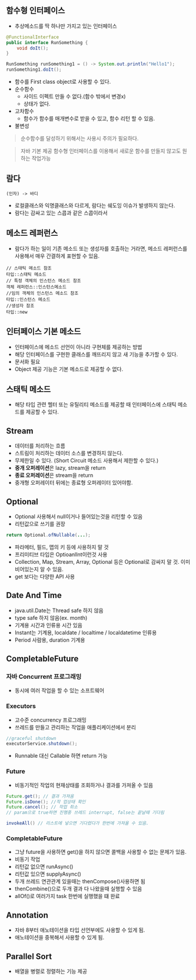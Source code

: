 ## 함수형 인터페이스
- 추상메소드를 딱 하나만 가지고 있는 인터페이스
```java
@FunctionalInterface
public interface RunSomething {
    void doIt();
}

RunSomething runSomething1 = () -> System.out.println("Hello1");
runSomething1.doIt();
```

- 함수를 First class object로 사용할 수 있다.
- 순수함수
  - 사이드 이펙트 만들 수 없다.(함수 밖에서 변경x)
  - 상태가 없다.
- 고차함수
  - 함수가 함수를 매개변수로 받을 수 있고, 함수 리턴 할 수 있음.
- 불변성
> 순수함수를 달성하기 위해서는 사용시 주의가 필요하다.

> 자바 기본 제공 함수형 인터페이스를 이용해서 새로운 함수를 만들지 않고도 원하는 작업가능

## 람다
```
(인자) -> 바디
```
- 로컬클래스와 익명클래스와 다르게,
람다는 쉐도잉 이슈가 발생하지 않는다.
- 람다는 감싸고 있는 스콥과 같은 스콥이라서

## 메소드 레퍼런스
- 람다가 하는 일이 기존 메소드 또는 생성자를 호출하는 거라면, 메소드 레퍼런스를 사용해서 매우 간결하게 표현할 수 있음.
```
// 스태틱 메소드 참조
타입::스태틱 메소드
// 특정 객체의 인스턴스 메소드 참조
객체 레퍼런스::인스턴스메소드
//임의 객체의 인스턴스 메소드 참조
타입::인스턴스 메소드
//생성자 참조
타입::new
```

## 인터페이스 기본 메소드
- 인터페이스에 메소드 선언이 아니라 구현체를 제공하는 방법
- 해당 인터페이스를 구현한 클래스를 깨뜨리지 않고 새 기능을 추가할 수 있다.
- 문서화 필요
- Object 제공 기능은 기본 메소드로 제공할 수 없다.

## 스태틱 메소드
- 해당 타입 관련 헬터 또는 유틸리티 메소드를 제공할 때 인터페이스에 스태틱 메소드를 제공할 수 있다.

## Stream
- 데이터를 처리하는 흐름
- 스트림이 처리하는 데이터 소스를 변경하지 않는다.
- 무제한일 수 있다. (Short Circuit 메소드 사용해서 제한할 수 있다.)
- **중개 오퍼레이션**은 lazy, stream을 return
- **종료 오퍼레이션**은 stream을 return
- 중개형 오퍼레이터 뒤에는 종료형 오퍼레이터 있어야함.

## Optional
- Optional 사용해서 null이거나 들어있는것을 리턴할 수 있음
- 리턴값으로 쓰기를 권장
```java
return Optional.ofNullable(...);
```
- 파라메터, 필드, 맵의 키 등에 사용하지 말 것
- 프리미티브 타입은 OptioanlInt이런것 사용
- Collection, Map, Stream, Array, Optional 등은 Optional로 감싸지 말 것.
이미 비어있는지 알 수 있음.
- get 보다는 다양한 API 사용

## Date And Time
- java.util.Date는 Thread safe 하지 않음
- type safe 하지 않음(ex. month)
- 기계용 시간과 인류용 시간 있음
- Instant는 기계용, localdate / localtime / localdatetime 인류용
- Period 사람용, duration 기계용

## CompletableFuture
### 자바 Concurrent 프로그래밍
-   동시에 여러 작업을 할 수 있는 소프트웨어
### Executors
- 고수준 concurrency 프로그래밍
- 쓰레드를 만들고 관리하는 작업을 애플리케이션에서 분리
```java
//graceful shutdown
executorService.shutdown();
```
- Runnable 대신 Callable 하면 return 가능

### Future
- 비동기적인 작업의 현재상태를 조회하거나 결과를 가져올 수 있음
```java
Future.get(); // 결과 가져옴
Future.isDone(); //작 업상태 확인
Future.cancel(); // 작업 취소
// param으로 true하면 진행중 쓰레드 interrupt, false는 끝날때 기다림
```
```java
invokeAll() // 리스트에 넣으면 기다렸다가 한번에 가져올 수 있음.
```

### CompletableFuture
- 그냥 future을 사용하면 get()을 하지 않으면 콜백을 사용할 수 없는 문제가 있음.
- 비동기 작업
 - 리턴값 없으면 runAsync()
 - 리턴값 있으면 supplyAsync()
- 두개 쓰레드 연관관계 있을때는 thenCompose()사용하면 됨
- thenCombine()으로 두개 결과 다 나왔을때 실행할 수 있음
- allOf()로 여러가지 task 한번에 실행했을 떄 완료

## Annotation
- 자바 8부터 애노테이션을 타입 선언부에도 사용할 수 있게 됨.
- 애노테이션을 중복해서 사용할 수 있게 됨.

## Parallel Sort
- 배열을 병렬로 정렬하는 기능 제공